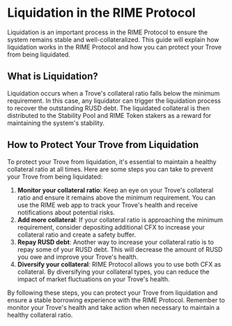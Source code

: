 # Liquidation in the RIME Protocol

Liquidation is an important process in the RIME Protocol to ensure the system remains stable and well-collateralized. This guide will explain how liquidation works in the RIME Protocol and how you can protect your Trove from being liquidated.

## What is Liquidation?

Liquidation occurs when a Trove's collateral ratio falls below the minimum requirement. In this case, any liquidator can trigger the liquidation process to recover the outstanding RUSD debt. The liquidated collateral is then distributed to the Stability Pool and RIME Token stakers as a reward for maintaining the system's stability.

## How to Protect Your Trove from Liquidation

To protect your Trove from liquidation, it's essential to maintain a healthy collateral ratio at all times. Here are some steps you can take to prevent your Trove from being liquidated:

1. **Monitor your collateral ratio**: Keep an eye on your Trove's collateral ratio and ensure it remains above the minimum requirement. You can use the RIME web app to track your Trove's health and receive notifications about potential risks.
2. **Add more collateral**: If your collateral ratio is approaching the minimum requirement, consider depositing additional CFX to increase your collateral ratio and create a safety buffer.
3. **Repay RUSD debt**: Another way to increase your collateral ratio is to repay some of your RUSD debt. This will decrease the amount of RUSD you owe and improve your Trove's health.
4. **Diversify your collateral**: RIME Protocol allows you to use both CFX as collateral. By diversifying your collateral types, you can reduce the impact of market fluctuations on your Trove's health.

By following these steps, you can protect your Trove from liquidation and ensure a stable borrowing experience with the RIME Protocol. Remember to monitor your Trove's health and take action when necessary to maintain a healthy collateral ratio.
